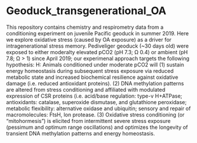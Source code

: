 # Geoduck_transgenerational_OA
This repository contains chemistry and respirometry data from a conditioning experiment on juvenile Pacific geoduck in summer 2019.
Here we explore oxidative stress (caused by OA exposure) as a driver for intragenerational stress memory.
Pediveliger geoduck (~30 days old) were exposed to either moderalty elevated pCO2 (pH 7.3; Ω 0.4) or ambient (pH 7.8; Ω > 1) since April 2019;
our experimenal approach targets the following hypothesis:
H: Animals conditioned under moderate pCO2 will (1) sustain energy homeostasis during subsequent stress exposure via reduced metabolic state and increased biochemical resilience against oxidative damage (i.e. reduced antioxidant proteins). (2) DNA methylation patterns are altered from stress conditioning and affiliated with modulated expression of CSR proteins (i.e. acid/base regulation: type-v H+ATPase; antioxidants: catalase, superoxide dismutase, and glutathione peroxidase; metabolic flexibility: alternative oxidase and ubiquitin; sensory and repair of macromolecules: FtsH, lon protease. (3) Oxidative stress conditioning (or “mitohormesis”) is elicited from intermittent severe stress exposure (pessimum and optimum range oscillations) and optimizes the longevity of transient DNA methylation patterns and energy homeostasis.
